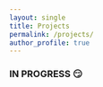 ```yaml
---
layout: single
title: Projects
permalink: /projects/
author_profile: true
---
```


### IN PROGRESS :smirk: